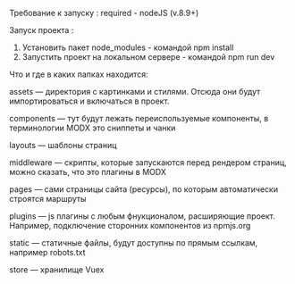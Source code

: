 
Требование к запуску :
required - nodeJS (v.8.9+) 

Запуск проекта :
1) Установить пакет node_modules - командой  npm install
2) Запустить проект на локальном сервере - командой npm run dev 


Что и где в каких папках находится:

assets — директория с картинками и стилями. Отсюда они будут импортироваться и включаться в проект.

components — тут будут лежать переиспользуемые компоненты, в терминологии MODX это сниппеты и чанки

layouts — шаблоны страниц

middleware — скрипты, которые запускаются перед рендером страниц, можно сказать, что это плагины в MODX

pages — сами страницы сайта (ресурсы), по которым автоматически строятся маршруты

plugins — js плагины с любым фнукционалом, расширяющие проект. Например, подключение сторонних компонентов из npmjs.org

static — статичные файлы,  будут доступны по прямым ссылкам, например robots.txt

store — хранилище Vuex
